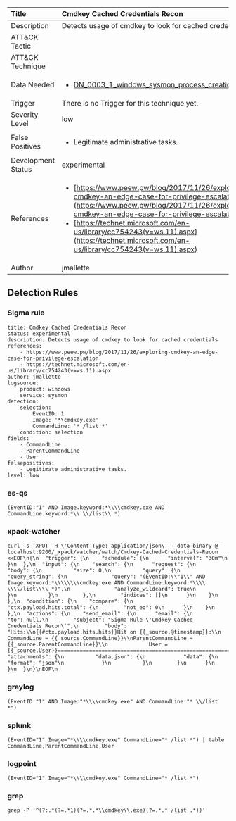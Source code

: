 | Title                | Cmdkey Cached Credentials Recon                                                                                                                                                 |
|:---------------------|:------------------------------------------------------------------------------------------------------------------------------------------------------------|
| Description          | Detects usage of cmdkey to look for cached credentials                                                                                                                                           |
| ATT&amp;CK Tactic    | <ul></ul>  |
| ATT&amp;CK Technique | <ul></ul>                             |
| Data Needed          | <ul><li>[DN_0003_1_windows_sysmon_process_creation](../Data_Needed/DN_0003_1_windows_sysmon_process_creation.md)</li></ul>                                                         |
| Trigger              |  There is no Trigger for this technique yet.  |
| Severity Level       | low                                                                                                                                                 |
| False Positives      | <ul><li>Legitimate administrative tasks.</li></ul>                                                                  |
| Development Status   | experimental                                                                                                                                                |
| References           | <ul><li>[https://www.peew.pw/blog/2017/11/26/exploring-cmdkey-an-edge-case-for-privilege-escalation](https://www.peew.pw/blog/2017/11/26/exploring-cmdkey-an-edge-case-for-privilege-escalation)</li><li>[https://technet.microsoft.com/en-us/library/cc754243(v=ws.11).aspx](https://technet.microsoft.com/en-us/library/cc754243(v=ws.11).aspx)</li></ul>                                                          |
| Author               | jmallette                                                                                                                                                |


## Detection Rules

### Sigma rule

```
title: Cmdkey Cached Credentials Recon
status: experimental
description: Detects usage of cmdkey to look for cached credentials
references: 
    - https://www.peew.pw/blog/2017/11/26/exploring-cmdkey-an-edge-case-for-privilege-escalation
    - https://technet.microsoft.com/en-us/library/cc754243(v=ws.11).aspx
author: jmallette
logsource:
    product: windows
    service: sysmon
detection:
    selection:
        EventID: 1
        Image: '*\cmdkey.exe'
        CommandLine: '* /list *'
    condition: selection
fields:
    - CommandLine
    - ParentCommandLine
    - User
falsepositives:
    - Legitimate administrative tasks.
level: low

```





### es-qs
    
```
(EventID:"1" AND Image.keyword:*\\\\cmdkey.exe AND CommandLine.keyword:*\\ \\/list\\ *)
```


### xpack-watcher
    
```
curl -s -XPUT -H \'Content-Type: application/json\' --data-binary @- localhost:9200/_xpack/watcher/watch/Cmdkey-Cached-Credentials-Recon <<EOF\n{\n  "trigger": {\n    "schedule": {\n      "interval": "30m"\n    }\n  },\n  "input": {\n    "search": {\n      "request": {\n        "body": {\n          "size": 0,\n          "query": {\n            "query_string": {\n              "query": "(EventID:\\"1\\" AND Image.keyword:*\\\\\\\\cmdkey.exe AND CommandLine.keyword:*\\\\ \\\\/list\\\\ *)",\n              "analyze_wildcard": true\n            }\n          }\n        },\n        "indices": []\n      }\n    }\n  },\n  "condition": {\n    "compare": {\n      "ctx.payload.hits.total": {\n        "not_eq": 0\n      }\n    }\n  },\n  "actions": {\n    "send_email": {\n      "email": {\n        "to": null,\n        "subject": "Sigma Rule \'Cmdkey Cached Credentials Recon\'",\n        "body": "Hits:\\n{{#ctx.payload.hits.hits}}Hit on {{_source.@timestamp}}:\\n      CommandLine = {{_source.CommandLine}}\\nParentCommandLine = {{_source.ParentCommandLine}}\\n             User = {{_source.User}}================================================================================\\n{{/ctx.payload.hits.hits}}",\n        "attachments": {\n          "data.json": {\n            "data": {\n              "format": "json"\n            }\n          }\n        }\n      }\n    }\n  }\n}\nEOF\n
```


### graylog
    
```
(EventID:"1" AND Image:"*\\\\cmdkey.exe" AND CommandLine:"* \\/list *")
```


### splunk
    
```
(EventID="1" Image="*\\\\cmdkey.exe" CommandLine="* /list *") | table CommandLine,ParentCommandLine,User
```


### logpoint
    
```
(EventID="1" Image="*\\\\cmdkey.exe" CommandLine="* /list *")
```


### grep
    
```
grep -P '^(?:.*(?=.*1)(?=.*.*\\cmdkey\\.exe)(?=.*.* /list .*))'
```



